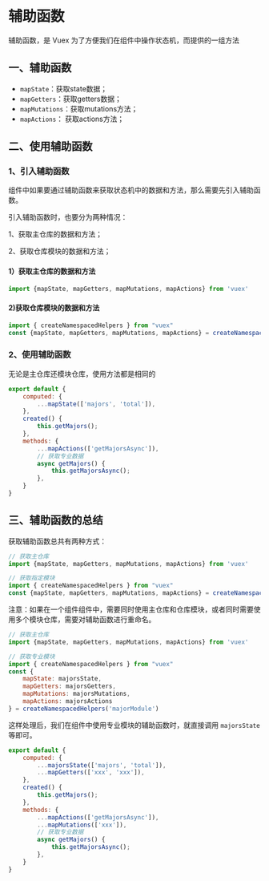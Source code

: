 # 辅助函数

辅助函数，是 Vuex 为了方便我们在组件中操作状态机，而提供的一组方法

## 一、辅助函数

- `mapState`：获取state数据；
- `mapGetters`：获取getters数据；
- `mapMutations`：获取mutations方法；
- `mapActions`： 获取actions方法；

## 二、使用辅助函数

### 1、引入辅助函数

组件中如果要通过辅助函数来获取状态机中的数据和方法，那么需要先引入辅助函数。

引入辅助函数时，也要分为两种情况：

1、获取主仓库的数据和方法；

2、获取仓库模块的数据和方法；

#### 1）获取主仓库的数据和方法

```js
import {mapState, mapGetters, mapMutations, mapActions} from 'vuex'
```

#### 2)获取仓库模块的数据和方法

```js
import { createNamespacedHelpers } from "vuex"
const {mapState, mapGetters, mapMutations, mapActions} = createNamespacedHelpers('majorModule')
```

### 2、使用辅助函数

无论是主仓库还模块仓库，使用方法都是相同的

```js
export default {
    computed: {
        ...mapState(['majors', 'total']),
    },
    created() {
      	this.getMajors();
    },
    methods: {
        ...mapActions(['getMajorsAsync']),
        // 获取专业数据
        async getMajors() {
            this.getMajorsAsync();
        },
    }
}
```

## 三、辅助函数的总结

获取辅助函数总共有两种方式：

```js
// 获取主仓库
import {mapState, mapGetters, mapMutations, mapActions} from 'vuex'
```

```js
// 获取指定模块
import { createNamespacedHelpers } from "vuex"
const {mapState, mapGetters, mapMutations, mapActions} = createNamespacedHelpers('majorModule')
```



注意：如果在一个组件组件中，需要同时使用主仓库和仓库模块，或者同时需要使用多个模块仓库，需要对辅助函数进行重命名。

```js
// 获取主仓库
import {mapState, mapGetters, mapMutations, mapActions} from 'vuex'

// 获取专业模块
import { createNamespacedHelpers } from "vuex"
const {
    mapState: majorsState, 
    mapGetters: majorsGetters, 
    mapMutations: majorsMutations, 
    mapActions: majorsActions
} = createNamespacedHelpers('majorModule')
```

这样处理后，我们在组件中使用专业模块的辅助函数时，就直接调用 `majorsState` 等即可。

```js
export default {
    computed: {
        ...majorsState(['majors', 'total']),
        ...mapGetters(['xxx', 'xxx']),
    },
    created() {
      	this.getMajors();
    },
    methods: {
        ...mapActions(['getMajorsAsync']),
        ...mapMutations(['xxx']),
        // 获取专业数据
        async getMajors() {
            this.getMajorsAsync();
        },
    }
}
```

